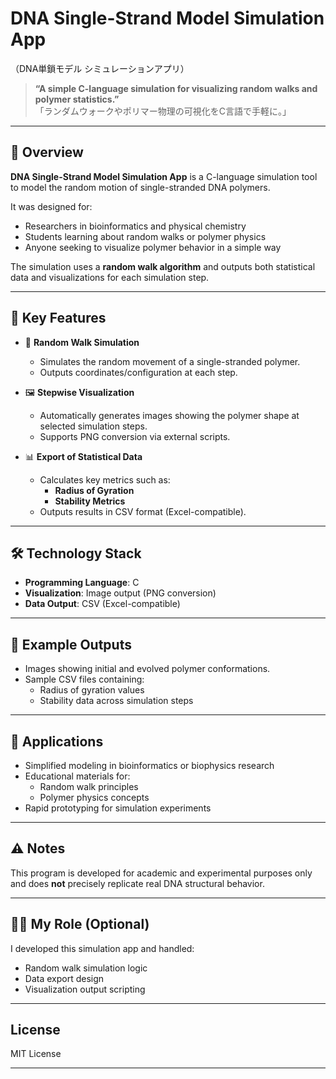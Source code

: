 # DNA Single-Strand Model Simulation App  
（DNA単鎖モデル シミュレーションアプリ）

> **“A simple C-language simulation for visualizing random walks and polymer statistics.”**  
> 「ランダムウォークやポリマー物理の可視化をC言語で手軽に。」

---

## 🧬 Overview

**DNA Single-Strand Model Simulation App** is a C-language simulation tool to model the random motion of single-stranded DNA polymers.

It was designed for:

- Researchers in bioinformatics and physical chemistry
- Students learning about random walks or polymer physics
- Anyone seeking to visualize polymer behavior in a simple way

The simulation uses a **random walk algorithm** and outputs both statistical data and visualizations for each simulation step.

---

## 🔧 Key Features

- 🎲 **Random Walk Simulation**
    - Simulates the random movement of a single-stranded polymer.
    - Outputs coordinates/configuration at each step.

- 🖼 **Stepwise Visualization**
    - Automatically generates images showing the polymer shape at selected simulation steps.
    - Supports PNG conversion via external scripts.

- 📊 **Export of Statistical Data**
    - Calculates key metrics such as:
        - **Radius of Gyration**
        - **Stability Metrics**
    - Outputs results in CSV format (Excel-compatible).

---

## 🛠 Technology Stack

- **Programming Language**: C
- **Visualization**: Image output (PNG conversion)
- **Data Output**: CSV (Excel-compatible)

---

## 📸 Example Outputs

- Images showing initial and evolved polymer conformations.
- Sample CSV files containing:
    - Radius of gyration values
    - Stability data across simulation steps

---

## 🧪 Applications

- Simplified modeling in bioinformatics or biophysics research
- Educational materials for:
    - Random walk principles
    - Polymer physics concepts
- Rapid prototyping for simulation experiments

---

## ⚠️ Notes

This program is developed for academic and experimental purposes only and does **not** precisely replicate real DNA structural behavior.

---

## 👨‍💻 My Role (Optional)

I developed this simulation app and handled:

- Random walk simulation logic
- Data export design
- Visualization output scripting

---

## License

MIT License

---
